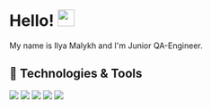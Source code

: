 # Hello! <img src="https://raw.githubusercontent.com/MartinHeinz/MartinHeinz/master/wave.gif" width="30px">

My name is Ilya Malykh and I'm Junior QA-Engineer.

## 🔧 Technologies & Tools
![](https://img.shields.io/badge/OS-Windows-informational?style=flat&logo=windows&logoColor=white&color=2bbc8a)
![](https://img.shields.io/badge/Editor-IntelliJ_IDEA-informational?style=flat&logo=intellij-idea&logoColor=white&color=2bbc8a)
![](https://img.shields.io/badge/Code-Java-informational?style=flat&logo=java&logoColor=white&color=2bbc8a)
![](https://img.shields.io/badge/Tools-Selenium-informational?style=flat&logo=selenium&logoColor=white&color=2bbc8a)
![](https://img.shields.io/badge/Tools-REST_assured-informational?style=flat&logo=REST_assured&logoColor=white&color=2bbc8a)
